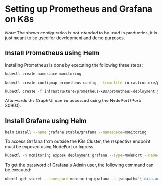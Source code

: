 # Setting up Prometheus and Grafana on K8s

*Note:* The shown configuration is not intended to be used in production, it is just meant to
be used for development and demo purposes.

## Install Prometheus using Helm

Installing Prometheus is done by executing the following three steps:

```bash
kubectl create namespace monitoring

kubectl create configmap prometheus-config --from-file infrastructure/prometheus-k8s/prometheus-config.yaml -n monitoring

kubectl create -f infrastructure/prometheus-k8s/prometheus-deployment.yaml -n monitoring
```
Afterwards the Graph UI can be accessed using the NodePort (Port: 30900).

## Install Grafana using Helm

```bash
helm install --name grafana stable/grafana --namespace=monitoring
```

To access Grafana from outside the K8s Cluster, the respective endpoint must be exposed using NodePort or Ingress.

```bash
kubectl -n monitoring expose deployment grafana --type=NodePort --name=grafana-nodeport
```

To get the password of Grafana's Admin user, the following command can be executed:

```bash
ubectl get secret --namespace monitoring grafana -o jsonpath="{.data.admin-password}" | base64 --decode ; echo
```
